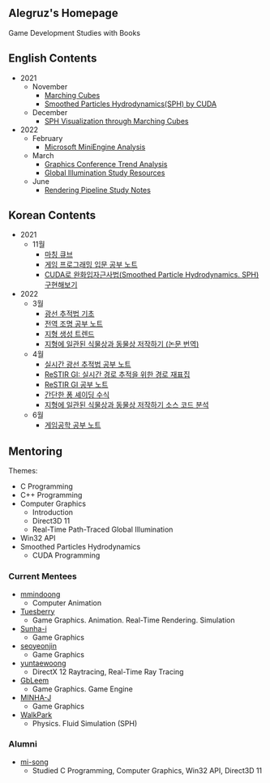 ## Alegruz's Homepage

Game Development Studies with Books

## English Contents
* 2021
    * November
        * [Marching Cubes](Notes/2021/11/English/MarchingCubes.md)
        * [Smoothed Particles Hydrodynamics(SPH) by CUDA](Notes/2021/11/English/SmoothedParticlesHydrodynamicsCuda.md)
    * December
        * [SPH Visualization through Marching Cubes](Notes/2021/12/English/SphVisualizationThroughMarchingCubes.md)
* 2022
    * February
        * [Microsoft MiniEngine Analysis](Notes/2022/02/English/MiniEngineAnalysis.md)
    * March
        * [Graphics Conference Trend Analysis](Notes/2022/03/English/GraphicsConferenceTrendAnalysis.md)
        * [Global Illumination Study Resources](Notes/2022/03/English/GlobalIlluminationStudyResources.md)
    * June
        * [Rendering Pipeline Study Notes](Notes/2022/06/English/RenderingPipelineStudyNotes.md)

## Korean Contents
* 2021
    * 11월
        * [마칭 큐브](Notes/2021/11/Korean/MarchingCubes.md)
        * [게임 프로그래밍 입문 공부 노트](Notes/2021/11/Korean/IntroductionToGameProgrammingExamPreparations.md)
        * [CUDA로 완화입자근사법(Smoothed Particle Hydrodynamics. SPH) 구현해보기](Notes/2021/11/Korean/SmoothedParticlesHydrodynamicsCuda.md)
* 2022
    * 3월
        * [광선 추적법 기초](Notes/2022/03/Korean/RayTracingEssentials.md)
        * [전역 조명 공부 노트](Notes/2022/03/Korean/GlobalIlluminationStudies.md)
        * [지형 생성 트렌드](Notes/2022/03/Korean/TerrainGenerationTrends.md)
        * [지형에 일관된 식물상과 동물상 저작하기 (논문 번역)](Notes/2022/03/Korean/AuthoringConsistentLandscapesWithFloraAndFauna.md)
    * 4월
        * [실시간 광선 추적법 공부 노트](Notes/2022/04/Korean/RealTimeRayTracingNotes.md)
        * [ReSTIR GI: 실시간 경로 추적을 위한 경로 재표집](Notes/2022/04/Korean/ReStirGiPathResamplingForRealTimePathTracing.md)
        * [ReSTIR GI 공부 노트](Notes/2022/04/Korean/ReStirGiStudyNotes.md)
        * [간단한 퐁 셰이딩 수식](Notes/2022/04/Korean/SimplePhongPseudoCode.md)
        * [지형에 일관된 식물상과 동물상 저작하기 소스 코드 분석](Notes/2022/04/Korean/AuthoringConsistentLandscapesWithFloraAndFaunaSourceCodeAnalysis.md)
    * 6월
        * [게임공학 공부 노트](Notes/2022/06/Korean/GameEngineeringStudiesNote.md)

## Mentoring

Themes:

* C Programming
* C++ Programming
* Computer Graphics
    * Introduction
    * Direct3D 11
    * Real-Time Path-Traced Global Illumination
* Win32 API
* Smoothed Particles Hydrodynamics
    * CUDA Programming

### Current Mentees

* [mmindoong](https://github.com/mmindoong)
    * Computer Animation
* [Tuesberry](https://github.com/Tuesberry)
    * Game Graphics. Animation. Real-Time Rendering. Simulation
* [Sunha-i](https://github.com/Sunha-i)
    * Game Graphics
* [seoyeonjin](https://github.com/seoyeonjin)
    * Game Graphics
* [yuntaewoong](https://github.com/yuntaewoong)
    * DirectX 12 Raytracing, Real-Time Ray Tracing
* [GbLeem](https://github.com/GbLeem)
    * Game Graphics. Game Engine
* [MINHA-J](https://github.com/MINHA-J)
    * Game Graphics
* [WalkPark](https://github.com/WalkPark)
    * Physics. Fluid Simulation (SPH)

### Alumni

* [mi-song](https://github.com/mi-song)
    * Studied C Programming, Computer Graphics, Win32 API, Direct3D 11